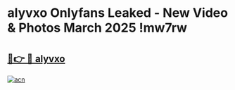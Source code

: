 # alyvxo Onlyfans Leaked - New Video & Photos March 2025 !mw7rw

# <h2><a href="https://hdg5c0.iuczelnia.edu.pl?title=alyvxo&ref=mw7rw">🔗👉 🔴 alyvxo</a></h2>

[![acn](https://github.com/user-attachments/assets/0f9c940e-d8b0-45ae-aac7-cd30a18b3e1c)](https://hdg5c0.iuczelnia.edu.pl?title=alyvxo&ref=mw7rw)

